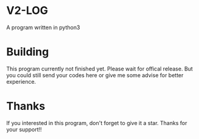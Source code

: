 # V2-LOG 
A program written in python3 

# Building 
This program currently not finished yet. 
Please wait for offical release. 
But you could still send your codes here or give me some advise for better experience. 

# Thanks 
If you interested in this program, 
don't forget to give it a star. 
Thanks for your support!!

